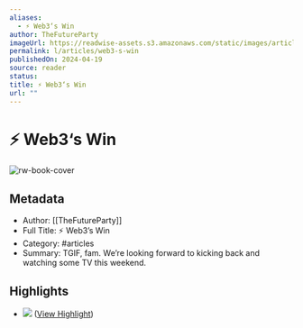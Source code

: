 ```yaml
---
aliases:
  - ⚡️ Web3‘s Win
author: TheFutureParty
imageUrl: https://readwise-assets.s3.amazonaws.com/static/images/article4.6bc1851654a0.png
permalink: l/articles/web3-s-win
publishedOn: 2024-04-19
source: reader
status: 
title: ⚡️ Web3‘s Win
url: ""
---
```

# ⚡️ Web3‘s Win

![rw-book-cover](https://readwise-assets.s3.amazonaws.com/static/images/article4.6bc1851654a0.png)

## Metadata

- Author: [[TheFutureParty]]
- Full Title: ⚡️ Web3’s Win
- Category: #articles
- Summary: TGIF, fam. We’re looking forward to kicking back and watching some TV this weekend.

## Highlights

- ![](https://media.beehiiv.com/cdn-cgi/image/fit=scale-down,format=auto,onerror=redirect,quality=80/uploads/asset/file/d2db5f61-e30f-4d31-84ee-77a627acce9f/David_Lynch_positivity.jpg?t=1713498719) ([View Highlight](https://read.readwise.io/read/01hw31qxwh0sswatpg0y2dvqaw))
